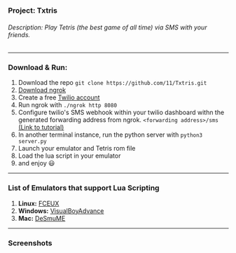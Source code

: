 ### Project: Txtris
###### Description: Play Tetris (the best game of all time) via SMS with your friends.

---

### Download & Run: 
1. Download the repo `git clone https://github.com/11/Txtris.git`
2. [Download ngrok](https://ngrok.com/download)
3. Create a free [Twilio account](https://www.twilio.com/try-twilio)
4. Run ngrok with `./ngrok http 8080`
5. Configure twilio's SMS webhook within your twilio dashboard withn the generated forwarding address from ngrok. `<forwarding address>/sms` [(Link to tutorial)](https://www.twilio.com/blog/2017/03/building-python-web-apps-with-flask.html)
6. In another terminal instance, run the python server with `python3 server.py` 
7. Launch your emulator and Tetris rom file
8. Load the lua script in your emulator
10. and enjoy :smiley:

---

### List of Emulators that support Lua Scripting
1. <b>Linux:</b> [FCEUX](https://apps.ubuntu.com/cat/applications/oneiric/fceux/)
2. <b>Windows:</b> [VisualBoyAdvance](https://sourceforge.net/projects/vbam/)
3. <b>Mac:</b> [DeSmuME](http://desmume.org/)

---

### Screenshots

